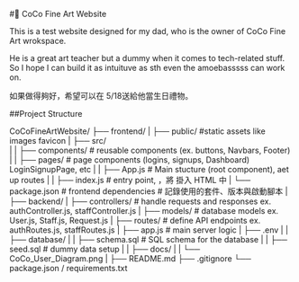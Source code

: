 ﻿#🎨 CoCo Fine Art Website

This is a test website designed for my dad,
who is the owner of CoCo Fine Art wrokspace.

He is a great art teacher but a dummy when it comes to tech-related stuff.
So I hope I can build it as intuituve as sth even the amoebasssss can work on. 

如果做得夠好，希望可以在 5/18送給他當生日禮物。

##Project Structure 

CoCoFineArtWebsite/
├── frontend/
|   ├── public/			#static assets like  images
favicon
|   ├── src/			
|   |   ├── components/		# reusable components (ex. buttons, Navbars, Footer)
|   |   ├── pages/			# page components (logins, signups, Dashboard)
LoginSignupPage, etc
|   |   ├── App.js			# Main stucture (root component), aet up routes
|   |   ├── index.js		# entry point, ，將 <App /> 掛入 HTML 中
|   └── package.json		# frontend dependencies 
							# 記錄使用的套件、版本與啟動腳本
|
├── backend/
|   ├── controllers/		# handle requests and responses ex. authController.js, staffController.js
|   ├── models/				# database models ex. User.js, Staff.js, Request.js
|   ├── routes/				# define API endpoints ex. authRoutes.js, staffRoutes.js
|   ├── app.js				# main server logic
|   ├── .env
|
|   ├── database/
|   |   ├── schema.sql		# SQL schema for the database
|   |   ├── seed.sql		# dummy data setup
|
|   ├── docs/
|   |   └── CoCo_User_Diagram.png
|
├── README.md
├── .gitignore
└── package.json / requirements.txt